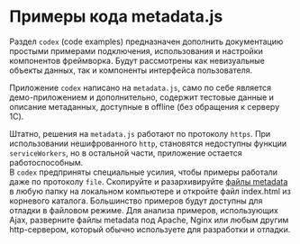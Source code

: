# Примеры кода metadata.js
Раздел `codex` (code examples) предназначен дополнить документацию простыми примерами подключения, использования и настройки компонентов фреймворка. Будут рассмотрены как невизуальные объекты данных, так и компоненты интерфейса пользователя.
 
Приложение `codex` написано на `metadata.js`, само по себе является демо-приложением и дополнительно, содержит тестовые данные и описание метаданных, доступные в offline (без обращения к серверу 1С).
  
Штатно, решения на `metadata.js` работают по протоколу `https`. При использовании нешифрованного `http`, становятся недоступны функции `serviceWorkers`, но в остальной части, приложение остается работоспособным.<br />В `codex` предприняты специальные усилия, чтобы примеры работали даже по протоколу `file`. Скопируйте и разархивируйте [файлы metadata](https://github.com/oknosoft/metadata.js/archive/master.zip) в любую папку на локальном компьютере и откройте файл index.html из корневого каталога. Большинство примеров будут доступны для отладки в файловом режиме. Для анализа примеров, использующих Ajax, разверните файлы metadata под Apache, Nginx или любым другим http-сервером, который обычно используете для разработки и отладки.
